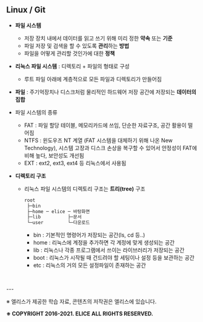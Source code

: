 ## Linux / Git

- **파일 시스템** 

  - 저장 장치 내에서 데이터를 읽고 쓰기 위해 미리 정한 **약속** 또는 **기준**
  - 파일 저장 및 검색을 할 수 있도록 **관리**하는 **방법**
  - 파일을 어떻게 관리할 것인가에 대한 **정책**

- **리눅스 파일 시스템** : 디렉토리 + 파일의 형태로 구성

  - 루트 파일 아래에 계층적으로 모든 파일과 디렉토리가 만들어짐

- **파일** : 주기억장치나 디스크처럼 물리적인 하드웨어 저장 공간에 저장되는 **데이터의 집합**

- 파일 시스템의 종류

  - FAT : 파일 할당 테이블, 메모리카드에 쓰임, 단순한 자료구조, 공간 활용이 떨어짐
  - NTFS : 윈도우즈 NT 계열 (FAT 시스템을 대체하기 위해 나온 New Technology), 시스템 고장과 디스크 손상을 복구할 수 있어서 안정성이 FAT에 비해 높다, 보안성도 개선됨
  - EXT : ext2, ext3, ext4 등 리눅스에서 사용됨

- **디렉토리 구조**

  - 리눅스 파일 시스템의 디렉토리 구조는 **트리(tree)** 구조

    ```sh
    root
     ├─bin
     ├─home ─ elice ─ 바탕화면 
     ├─lib          ├─문서      
     └─user         └─다운로드  
    ```

    - bin : 기본적인 명령어가 저장되는 공간(ls, cd 등..)
    - home : 리눅스에 계정을 추가하면 각 계정에 맞게 생성되는 공간
    - lib : 리눅스나 각종 프로그램에서 쓰이는 라이브러리가 저장되는 공간
    - boot : 리눅스가 시작될 때 건드려야 할 세팅이나 설정 등을 보관하는 공간
    - etc : 리눅스의 거의 모든 설정파일이 존재하는 공간

<br/>

\---

※ 엘리스가 제공한 학습 자료, 콘텐츠의 저작권은 엘리스에 있습니다. <br>

**※ COPYRIGHT 2016-2021. ELICE ALL RIGHTS RESERVED.**

